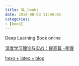 ```yaml
---
title: DL_books
date: 2019-08-03 11:49:03
categories:
- [book]
---
```


Deep Learning Book online



[深度学习理论与实战：提高篇 -李理](http://fancyerii.github.io/2019/03/14/dl-book/#草稿目录)







[hexo + latex = blog](http://crafet.github.io/2018/03/11/使用hexo构建支持latex的blog/)

